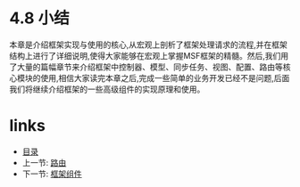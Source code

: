 # 4.8 小结

本章是介绍框架实现与使用的核心,从宏观上剖析了框架处理请求的流程,并在框架结构上进行了详细说明,使得大家能够在宏观上掌握MSF框架的精髓。然后,我们用了大量的篇幅章节来介绍框架中控制器、模型、同步任务、视图、配置、路由等核心模块的使用,相信大家读完本章之后,完成一些简单的业务开发已经不是问题,后面我们将继续介绍框架的一些高级组件的实现原理和使用。

# links
  * [目录](<preface-目录.md>)
  * 上一节: [路由](<04.7-路由.md>)
  * 下一节: [框架组件](<05.0-框架组件.md>)